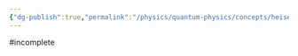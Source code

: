 ```yaml
---
{"dg-publish":true,"permalink":"/physics/quantum-physics/concepts/heisenberg-uncertainty-principle/"}
---
```


#incomplete 